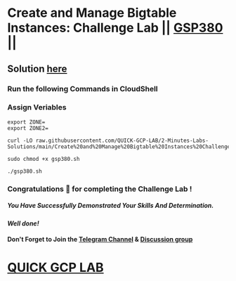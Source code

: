 # Create and Manage Bigtable Instances: Challenge Lab || [GSP380](https://www.cloudskillsboost.google/focuses/92500?parent=catalog) ||

## Solution [here]()

### Run the following Commands in CloudShell

### Assign Veriables
```
export ZONE=
export ZONE2=
```
```
curl -LO raw.githubusercontent.com/QUICK-GCP-LAB/2-Minutes-Labs-Solutions/main/Create%20and%20Manage%20Bigtable%20Instances%20Challenge%20Lab/gsp380.sh

sudo chmod +x gsp380.sh

./gsp380.sh
```

### Congratulations 🎉 for completing the Challenge Lab !

##### *You Have Successfully Demonstrated Your Skills And Determination.*

#### *Well done!*

#### Don't Forget to Join the [Telegram Channel](https://t.me/quickgcplab) & [Discussion group](https://t.me/quickgcplabchats)

# [QUICK GCP LAB](https://www.youtube.com/@quickgcplab)
